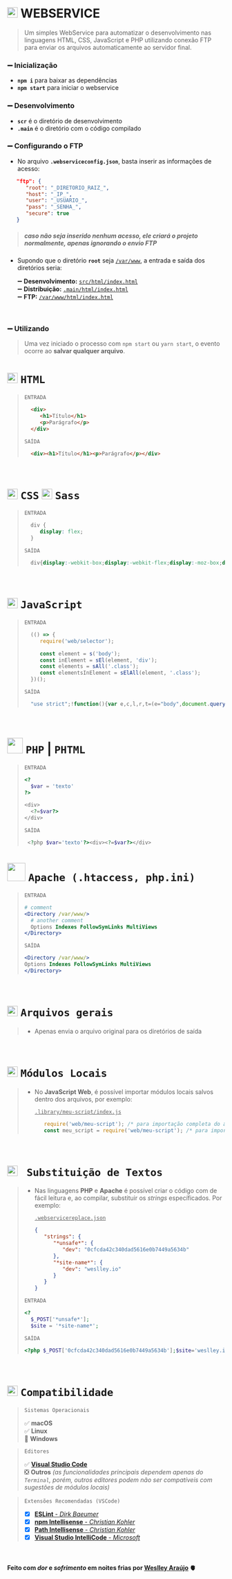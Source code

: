 # <img src="https://cdn.jsdelivr.net/gh/devicons/devicon/icons/webpack/webpack-original.svg" width="24" /> WEBSERVICE

>  Um simples WebService para automatizar o desenvolvimento nas linguagens HTML, CSS, JavaScript e PHP utilizando conexão FTP para enviar os arquivos automaticamente ao servidor final.  

### ➖ Inicialização
* **`npm i`** para baixar as dependências
* **`npm start`** para iniciar o webservice

### ➖ Desenvolvimento
* **`scr`** é o diretório de desenvolvimento
* **`.main`** é o diretório com o código compilado

### ➖ Configurando o FTP
* No arquivo **`.webserviceconfig.json`**, basta inserir as informações de acesso:
```json
   "ftp": {
      "root": "_DIRETORIO_RAIZ_",
      "host": "_IP_",
      "user": "_USUARIO_",
      "pass": "_SENHA_",
      "secure": true
   }
```
> ##### *caso não seja inserido nenhum acesso, ele criará o projeto normalmente, apenas ignorando o envio FTP*

* Supondo que o diretório **`root`** seja <ins>`/var/www`</ins>, a entrada e saída dos diretórios seria:

   ➖ **Desenvolvimento:** <ins>`src/html/index.html`</ins>  
   ➖ **Distribuição:** <ins>`.main/html/index.html`</ins>  
   ➖ **FTP:** <ins>`/var/www/html/index.html`</ins>  

<br />

### ➖ Utilizando
>   Uma vez iniciado o processo com `npm start` ou `yarn start`, o evento ocorre ao **salvar qualquer arquivo**.

<!-- HTML -->
# <img src="https://cdn.jsdelivr.net/gh/devicons/devicon/icons/html5/html5-original.svg" width="24" /> `HTML`
>`ENTRADA`
>```html
>   <div>
>      <h1>Título</h1>
>      <p>Parágrafo</p>
>   </div>
>```
>`SAÍDA`
>```html
>   <div><h1>Título</h1><p>Parágrafo</p></div>
>```
<br />

<!-- CSS -->
# <img src="https://cdn.jsdelivr.net/gh/devicons/devicon/icons/css3/css3-original.svg" width="24" /> `CSS` <img src="https://cdn.jsdelivr.net/gh/devicons/devicon/icons/sass/sass-original.svg" width="24" /> `Sass`
>`ENTRADA`
>```css
>   div {
>      display: flex;
>   }
>```
>`SAÍDA`
>```css
>   div{display:-webkit-box;display:-webkit-flex;display:-moz-box;display:-ms-flexbox;display:flex}
>```
<br />

<!-- JS -->
# <img src="https://cdn.jsdelivr.net/gh/devicons/devicon/icons/javascript/javascript-original.svg" width="24" /> `JavaScript`
>`ENTRADA`
>```javascript
>   (() => {
>      require('web/selector');
>
>      const element = s('body');
>      const inElement = sEl(element, 'div');
>      const elements = sAll('.class');
>      const elementsInElement = sElAll(element, '.class');
>   })();
>```
>`SAÍDA`
>```javascript
>   "use strict";!function(){var e,c,l,r,t=(e="body",document.querySelector(e));c="div",t.querySelector(c),l=".class",document.querySelectorAll(l),r=".class",t.querySelectorAll(r)}();
>```
<br />

<!-- PHP -->
# <img src="https://cdn.jsdelivr.net/gh/devicons/devicon/icons/php/php-plain.svg" width="36" /> `PHP` | `PHTML`
>`ENTRADA`
>```php
><?
>   $var = 'texto'
>?>
>
><div>
>   <?=$var?>
></div>
>```
>`SAÍDA`
>```php
>  <?php $var='texto'?><div><?=$var?></div>
>```

<!-- .htaccess -->
# <img src="https://cdn.jsdelivr.net/gh/devicons/devicon/icons/apache/apache-original.svg" width="42" /> `Apache (.htaccess, php.ini)`
>`ENTRADA`
>```apache
># comment
><Directory /var/www/>
>   # another comment
>   Options Indexes FollowSymLinks MultiViews
></Directory>
>```
>`SAÍDA`
>```apache
><Directory /var/www/>
>Options Indexes FollowSymLinks MultiViews
></Directory>
>```
<br />

<!-- others -->
# <img src="https://cdn.jsdelivr.net/gh/devicons/devicon/icons/photoshop/photoshop-plain.svg" width="24" /> `Arquivos gerais`
> * Apenas envia o arquivo original para os diretórios de saída
<br />

<!-- Local Modules -->
# <img src="https://cdn.jsdelivr.net/gh/devicons/devicon/icons/nodejs/nodejs-original.svg" width="24" /> `Módulos Locais`
>  * No **JavaScript Web**, é possível importar módulos locais salvos dentro dos arquivos, por exemplo:
> 
>     <ins>`.library/meu-script/index.js`</ins>
>     
>     ```javascript
>        require('web/meu-script'); /* para importação completa do arquivo */
>        const meu_script = require('web/meu-script'); /* para importar o módulo em uma variável */
>     ```
<br />

<!-- Substituição de Textos -->
# <img src="https://cdn.jsdelivr.net/gh/devicons/devicon/icons/gulp/gulp-plain.svg" width="24" /> ` Substituição de Textos`
>  * Nas linguagens **PHP** e **Apache** é possível criar o código com de fácil leitura e, ao compilar, substituir os *strings* específicados. Por exemplo:
> 
>     <ins>`.webservicereplace.json`</ins>
>     
>     ```json
>     {
>        "strings": {
>           "*unsafe*": {
>              "dev": "0cfcda42c340dad5616e0b7449a5634b"
>           },
>           "*site-name*": {
>              "dev": "weslley.io"
>           }
>        }
>     }
>     ```
>
>`ENTRADA`
>```php
><?
>   $_POST['*unsafe*'];
>   $site = '*site-name*';
>```
>
>`SAÍDA`
>```php
><?php $_POST['0cfcda42c340dad5616e0b7449a5634b'];$site='weslley.io';
>```
<br />

<!-- Compatibilidade -->
# <img src="https://cdn.jsdelivr.net/gh/devicons/devicon/icons/putty/putty-plain.svg" width="24" /> `Compatibilidade`

>
>`Sistemas Operacionais`  
>
> ✅ **macOS**  
> ✅ **Linux**  
> 🚫 **Windows**  
>

>
>`Editores`  
>
> ✅ [**Visual Studio Code**](https://code.visualstudio.com/Download)  
> ❎ **Outros** *(as funcionalidades principais dependem apenas do `Terminal`, porém, outros editores podem não ser compatíveis com sugestões de módulos locais)*  
>

>
>`Extensões Recomendadas (VSCode)` <img src="https://cdn.jsdelivr.net/gh/devicons/devicon/icons/visualstudio/visualstudio-plain.svg" width="12" />
>
>- [x] [**ESLint** - *Dirk Baeumer*](https://marketplace.visualstudio.com/items?itemName=dbaeumer.vscode-eslint)
>- [x] [**npm Intellisense** - *Christian Kohler*](https://marketplace.visualstudio.com/items?itemName=christian-kohler.npm-intellisense)
>- [x] [**Path Intellisense** - *Christian Kohler*](https://marketplace.visualstudio.com/items?itemName=christian-kohler.path-intellisense)
>- [x] [**Visual Studio IntelliCode** - *Microsoft*](https://marketplace.visualstudio.com/items?itemName=VisualStudioExptTeam.vscodeintellicode)
>
<br />

#### __Feito com *dor* e *sofrimento* em noites frias por [Weslley Araújo](https://github.com/wellwelwel) 🫀__
